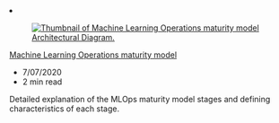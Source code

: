 <!-- This file is automatically generated by build/architectures/build_index.py. Any updates will be lost. -->

<!-- markdownlint-disable MD033 -->

<li class="grid-item item-column" data-categories="Developer Tools Hybrid ">
<article class="card">
    <div class="card-header has-margin-bottom-none" aria-hidden="true">
        <figure class="image diagram has-height-175 has-overflow-hidden level">
            <a href="/azure/architecture/example-scenario/mlops/mlops-maturity-model"><img src="/azure/architecture/browse/thumbs/mlops-maturity-model.png" class="diagram" alt="Thumbnail of Machine Learning Operations maturity model Architectural Diagram." data-linktype="relative-path"></a>
        </figure>
    </div>
    <div class="card-content">
        <a class="card-content-title has-margin-top-none" href="/azure/architecture/example-scenario/mlops/mlops-maturity-model">
            <p>Machine Learning Operations maturity model</p>
        </a>
        <ul class="card-content-metadata">
            <li>7/07/2020</li>
            <li>2 min read</li>
        </ul>
        <p class="card-content-description">Detailed explanation of the MLOps maturity model stages and defining characteristics of each stage.</p>
        <div class="bottom-to-top-fade is-hidden-mobile"></div>
    </div>
</article>
</li>
